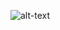 ![alt-text](https://timgsa.baidu.com/timg?image&quality=80&size=b9999_10000&sec=1541156552437&di=708638bcc323ac715d1264d73abd131b&imgtype=0&src=http%3A%2F%2Fpic.downyi.com%2Fupload%2F2017-7%2F20177171417477882.jpg)

